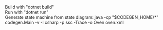 Build with "dotnet build"<br>
Run with "dotnet run"<br>
Generate state machine from state diagram: java -cp "$CODEGEN_HOME/*" codegen.Main -v -l csharp -p ssc -Trace -o Oven oven.xml
